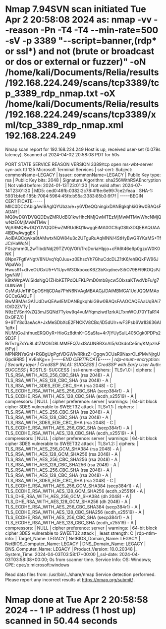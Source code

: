 # Nmap 7.94SVN scan initiated Tue Apr  2 20:58:08 2024 as: nmap -vv --reason -Pn -T4 -T4 --min-rate=500 -sV -p 3389 "--script=banner,(rdp* or ssl*) and not (brute or broadcast or dos or external or fuzzer)" -oN /home/kali/Documents/Relia/results/192.168.224.249/scans/tcp3389/tcp_3389_rdp_nmap.txt -oX /home/kali/Documents/Relia/results/192.168.224.249/scans/tcp3389/xml/tcp_3389_rdp_nmap.xml 192.168.224.249
Nmap scan report for 192.168.224.249
Host is up, received user-set (0.079s latency).
Scanned at 2024-04-02 20:58:08 PDT for 50s

PORT     STATE SERVICE       REASON          VERSION
3389/tcp open  ms-wbt-server syn-ack ttl 125 Microsoft Terminal Services
| ssl-cert: Subject: commonName=LEGACY
| Issuer: commonName=LEGACY
| Public Key type: rsa
| Public Key bits: 2048
| Signature Algorithm: sha256WithRSAEncryption
| Not valid before: 2024-01-13T23:01:30
| Not valid after:  2024-07-14T23:01:30
| MD5:   ced0:46fb:0382:2c78:4f8e:6e99:7ce2:feaa
| SHA-1: 5931:bfe6:185b:7084:5964:45fb:b55a:3383:85b3:9f7f
| -----BEGIN CERTIFICATE-----
| MIIC0DCCAbigAwIBAgIQYUbza/e+y6VDeQQningixDANBgkqhkiG9w0BAQsFADAR
| MQ8wDQYDVQQDEwZMRUdBQ1kwHhcNMjQwMTEzMjMwMTMwWhcNMjQwNzE0MjMwMTMw
| WjARMQ8wDQYDVQQDEwZMRUdBQ1kwggEiMA0GCSqGSIb3DQEBAQUAA4IBDwAwggEK
| AoIBAQCqwka8tAMwtxNQW84u3c2UTguRuAqMNN/4StHyBwGRYKaMS+TfJC/HaWqN
| F0szmrm0L2wTibd/Ndj29TZV0jVOfkTroDoriaHlpjo+cFA6t46e6p0gzuW0K0NK
| 8Npn7FgtlVNgtV8NUvqYq0Juu+z0EhscYh7GhuCdcDLZ1tK6/ehBQkFW96JWpaWo
| Hwus91+dtveOUGxU5+V1UpvW3OkboxoK6Z3bKiqdnevSi5O79BFl9KOQsPJlgwNW
| k8tkWrpAWiSldsNgQ1ZHbKETPdQLFKLPmD0mb8ycw5OIxsaKTwdVbFu/g70UlN5W
| CsMuUJnTiFGpOSHljGDAa7PhN6NVAgMBAAGjJDAiMBMGA1UdJQQMMAoGCCsGAQUF
| BwMBMAsGA1UdDwQEAwIEMDANBgkqhkiG9w0BAQsFAAOCAQEAaUqBAi7tO/D2ZVTy
| N9zEVSnrKvZQ3mJSQNd7Tykw9q4vuMYqmziwd1zrkALTxmWOJ70YTaR14DxQFZ/0
| 9+9TY8d3aeAcA+JxMeSDbXcE2FNCKV8CBc/iD5dUIr+wF3Psb6Va1l3636Al1g9x
| NUMtGoJhfnuxERQOyR+HioGz8dtnK+GSaSfa+4r7jYUySuIL405Cgk0PDPs29D3F
| BrTvzgZsYu8L4tZMOhD8LMMEFQ7axISAUNBRXnAI5/kOkdoCe5m/KMpzIsFi5Pyj
| MPNRNYsGnI+RGBgUpPgtVDGWIvRRkzZ+Ogqw3CUaR9NaxrOLtPMvNjrgUGpd9RR5
| VvEnKg==
|_-----END CERTIFICATE-----
| rdp-enum-encryption: 
|   Security layer
|     CredSSP (NLA): SUCCESS
|     CredSSP with Early User Auth: SUCCESS
|_    RDSTLS: SUCCESS
| ssl-enum-ciphers: 
|   TLSv1.0: 
|     ciphers: 
|       TLS_RSA_WITH_AES_256_CBC_SHA (rsa 2048) - A
|       TLS_RSA_WITH_AES_128_CBC_SHA (rsa 2048) - A
|       TLS_RSA_WITH_3DES_EDE_CBC_SHA (rsa 2048) - C
|       TLS_ECDHE_RSA_WITH_AES_256_CBC_SHA (secp384r1) - A
|       TLS_ECDHE_RSA_WITH_AES_128_CBC_SHA (ecdh_x25519) - A
|     compressors: 
|       NULL
|     cipher preference: server
|     warnings: 
|       64-bit block cipher 3DES vulnerable to SWEET32 attack
|   TLSv1.1: 
|     ciphers: 
|       TLS_RSA_WITH_AES_256_CBC_SHA (rsa 2048) - A
|       TLS_RSA_WITH_AES_128_CBC_SHA (rsa 2048) - A
|       TLS_RSA_WITH_3DES_EDE_CBC_SHA (rsa 2048) - C
|       TLS_ECDHE_RSA_WITH_AES_256_CBC_SHA (secp384r1) - A
|       TLS_ECDHE_RSA_WITH_AES_128_CBC_SHA (ecdh_x25519) - A
|     compressors: 
|       NULL
|     cipher preference: server
|     warnings: 
|       64-bit block cipher 3DES vulnerable to SWEET32 attack
|   TLSv1.2: 
|     ciphers: 
|       TLS_RSA_WITH_AES_256_GCM_SHA384 (rsa 2048) - A
|       TLS_RSA_WITH_AES_128_GCM_SHA256 (rsa 2048) - A
|       TLS_RSA_WITH_AES_256_CBC_SHA256 (rsa 2048) - A
|       TLS_RSA_WITH_AES_128_CBC_SHA256 (rsa 2048) - A
|       TLS_RSA_WITH_AES_256_CBC_SHA (rsa 2048) - A
|       TLS_RSA_WITH_AES_128_CBC_SHA (rsa 2048) - A
|       TLS_RSA_WITH_3DES_EDE_CBC_SHA (rsa 2048) - C
|       TLS_ECDHE_RSA_WITH_AES_256_GCM_SHA384 (secp384r1) - A
|       TLS_ECDHE_RSA_WITH_AES_128_GCM_SHA256 (ecdh_x25519) - A
|       TLS_DHE_RSA_WITH_AES_256_GCM_SHA384 (dh 2048) - A
|       TLS_DHE_RSA_WITH_AES_128_GCM_SHA256 (dh 2048) - A
|       TLS_ECDHE_RSA_WITH_AES_256_CBC_SHA384 (secp384r1) - A
|       TLS_ECDHE_RSA_WITH_AES_128_CBC_SHA256 (ecdh_x25519) - A
|       TLS_ECDHE_RSA_WITH_AES_256_CBC_SHA (secp384r1) - A
|       TLS_ECDHE_RSA_WITH_AES_128_CBC_SHA (ecdh_x25519) - A
|     compressors: 
|       NULL
|     cipher preference: server
|     warnings: 
|       64-bit block cipher 3DES vulnerable to SWEET32 attack
|_  least strength: C
| rdp-ntlm-info: 
|   Target_Name: LEGACY
|   NetBIOS_Domain_Name: LEGACY
|   NetBIOS_Computer_Name: LEGACY
|   DNS_Domain_Name: LEGACY
|   DNS_Computer_Name: LEGACY
|   Product_Version: 10.0.20348
|_  System_Time: 2024-04-03T03:58:17+00:00
|_ssl-date: 2024-04-03T03:58:38+00:00; 0s from scanner time.
Service Info: OS: Windows; CPE: cpe:/o:microsoft:windows

Read data files from: /usr/bin/../share/nmap
Service detection performed. Please report any incorrect results at https://nmap.org/submit/ .
# Nmap done at Tue Apr  2 20:58:58 2024 -- 1 IP address (1 host up) scanned in 50.44 seconds
